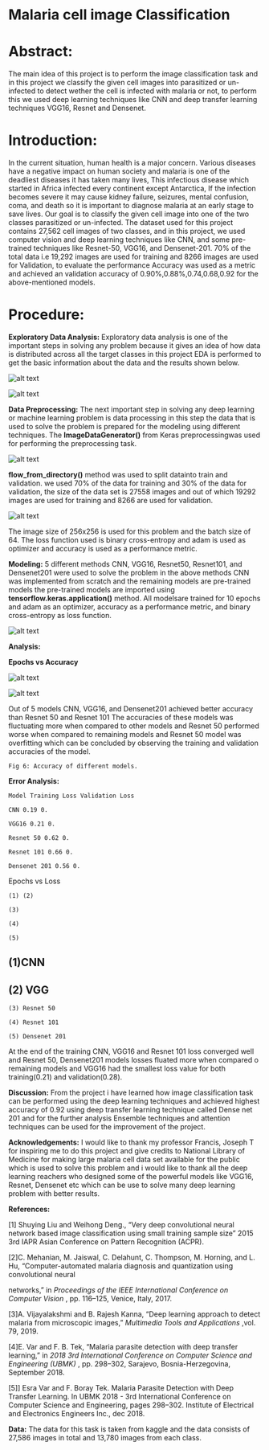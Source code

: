 # Malaria cell image Classification

# Abstract:

The main idea of this project is to perform the image classification task and in this
project we classify the given cell images into parasitized or un-infected to detect wether
the cell is infected with malaria or not, to perform this we used deep learning techniques
like CNN and deep transfer learning techniques VGG16, Resnet and Densenet.

# Introduction:

In the current situation, human health is a major concern. Various diseases have a
negative impact on human society and malaria is one of the deadliest diseases it has
taken many lives, This infectious disease which started in Africa infected every
continent except Antarctica, If the infection becomes severe it may cause kidney failure,
seizures, mental confusion, coma, and death so it is important to diagnose malaria at an
early stage to save lives. Our goal is to classify the given cell image into one of the two
classes parasitized or un-infected. The dataset used for this project contains 27,562 cell
images of two classes, and in this project, we used computer vision and deep learning
techniques like CNN, and some pre-trained techniques like Resnet-50, VGG16, and
Densenet-201. 70% of the total data i.e 19,292 images are used for training and 8266
images are used for Validation, to evaluate the performance Accuracy was used as a
metric and achieved an validation accuracy of 0.90%,0.88%,0.74,0.68,0.92 for the
above-mentioned models.

# Procedure:

**Exploratory Data Analysis:**
Exploratory data analysis is one of the important steps in solving any problem because
it gives an idea of how data is distributed across all the target classes in this project
EDA is performed to get the basic information about the data and the results shown
below.



![alt text](https://github.com/kpogula/Maleria-Cell-Classification/blob/main/images/Figure%201.png?raw=true)


![alt text](https://github.com/kpogula/Maleria-Cell-Classification/blob/main/images/Figure%202.png?raw=true)

**Data Preprocessing:**
The next important step in solving any deep learning or machine learning problem is
data processing in this step the data that is used to solve the problem is prepared for
the modeling using different techniques.
The **ImageDataGenerator()** from Keras preprocessingwas used for performing the
preprocessing task.


![alt text](https://github.com/kpogula/Maleria-Cell-Classification/blob/main/images/Figure%203.png?raw=true)


**flow_from_directory()** method was used to split datainto train and validation.
we used 70% of the data for training and 30% of the data for validation, the size of the
data set is 27558 images and out of which 19292 images are used for training and 8266
are used for validation.


![alt text](https://github.com/kpogula/Maleria-Cell-Classification/blob/main/images/Figure%204.png?raw=true)


The image size of 256x256 is used for this problem and the batch size of 64.
The loss function used is binary cross-entropy and adam is used as optimizer and
accuracy is used as a performance metric.

**Modeling:**
5 different methods CNN, VGG16, Resnet50, Resnet101, and Densenet201 were used
to solve the problem in the above methods CNN was implemented from scratch and the
remaining models are pre-trained models the pre-trained models are imported using
**tensorflow.keras.application()** method. All modelsare trained for 10 epochs and
adam as an optimizer, accuracy as a performance metric, and binary cross-entropy as
loss function.


![alt text](https://github.com/kpogula/Maleria-Cell-Classification/blob/main/images/Figure%206.png?raw=true)

**Analysis:**


**Epochs vs Accuracy**

![alt text](https://github.com/kpogula/Maleria-Cell-Classification/blob/main/images/Figure%206.png?raw=true](https://github.com/kpogula/Maleria-Cell-Classification/blob/main/images/graph.png))

![alt text](https://github.com/kpogula/Maleria-Cell-Classification/blob/main/images/graph%202.png?raw=true)

Out of 5 models CNN, VGG16, and Densenet201 achieved better accuracy than Resnet
50 and Resnet 101 The accuracies of these models was fluctuating more when
compared to other models and Resnet 50 performed worse when compared to
remaining models and Resnet 50 model was overfitting which can be concluded by
observing the training and validation accuracies of the model.

```
Fig 6: Accuracy of different models.
```
**Error Analysis:**

```
Model Training Loss Validation Loss
```
```
CNN 0.19 0.
```
```
VGG16 0.21 0.
```
```
Resnet 50 0.62 0.
```

```
Resnet 101 0.66 0.
```
```
Densenet 201 0.56 0.
```
Epochs vs Loss

```
(1) (2)
```
```
(3)
```
```
(4)
```

```
(5)
```
## (1)CNN

## (2) VGG

```
(3) Resnet 50
```
```
(4) Resnet 101
```
```
(5) Densenet 201
```
At the end of the training CNN, VGG16 and Resnet 101 loss converged well and Resnet
50, Densenet201 models losses fluated more when compared o remaining models and
VGG16 had the smallest loss value for both training(0.21) and validation(0.28).

**Discussion:**
From the project i have learned how image classification task can be performed using
the deep learning techniques and achieved highest accuracy of 0.92 using deep
transfer learning technique called Dense net 201 and for the further analysis Ensemble
techniques and attention techniques can be used for the improvement of the project.

**Acknowledgements:**
I would like to thank my professor Francis, Joseph T for inspiring me to do this project
and give credits to National Library of Medicine for making large malaria cell data set
available for the public which is used to solve this problem and i would like to thank all
the deep learning reachers who designed some of the powerful models like VGG16,
Resnet, Densenet etc which can be use to solve many deep learning problem with
better results.

**References:**

[1] Shuying Liu and Weihong Deng., “Very deep convolutional neural network based
image classification using small training sample size” 2015 3rd IAPR Asian Conference
on Pattern Recognition (ACPR).

[2]C. Mehanian, M. Jaiswal, C. Delahunt, C. Thompson, M. Horning, and L. Hu,
“Computer-automated malaria diagnosis and quantization using convolutional neural


networks,” in _Proceedings of the IEEE International Conference on Computer Vision_ ,
pp. 116–125, Venice, Italy, 2017.

[3]A. Vijayalakshmi and B. Rajesh Kanna, “Deep learning approach to detect malaria
from microscopic images,” _Multimedia Tools and Applications_ ,vol. 79, 2019.

[4]E. Var and F. B. Tek, “Malaria parasite detection with deep transfer learning,” in _2018
3rd International Conference on Computer Science and Engineering (UBMK)_ , pp.
298–302, Sarajevo, Bosnia-Herzegovina, September 2018.

[5]] Esra Var and F. Boray Tek. Malaria Parasite Detection with Deep Transfer Learning.
In UBMK 2018 - 3rd International Conference on Computer Science and Engineering,
pages 298–302. Institute of Electrical and Electronics Engineers Inc., dec 2018.

**Data:**
The data for this task is taken from kaggle and the data consists of 27,586 images in
total and 13,780 images from each class.


